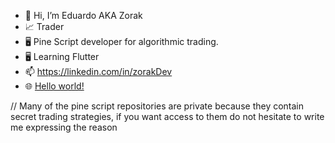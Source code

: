 - 👋 Hi, I’m Eduardo AKA Zorak
- 📈 Trader
- 🖥️ Pine Script developer for algorithmic trading.
- 🖥️ Learning Flutter
- 📫 https://linkedin.com/in/zorakDev
- 🌐 <a href="https://zorakDev.github.io/">Hello world!</a>


// Many of the pine script repositories are private because they contain secret trading strategies, if you want access to them do not hesitate to write me expressing the reason

<!---
zorakDev/zorakDev is a ✨ special ✨ repository because its `README.md` (this file) appears on your GitHub profile.
You can click the Preview link to take a look at your changes.
--->

